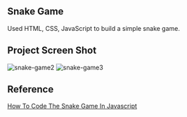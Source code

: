 ## Snake Game

Used HTML, CSS, JavaScript to build a simple snake game.

## Project Screen Shot
![snake-game2](https://user-images.githubusercontent.com/60259324/180371833-bf9ece09-006e-41a6-9579-53bdd9cb5558.png)
![snake-game3](https://user-images.githubusercontent.com/60259324/180371835-abc57343-7fb0-457c-9117-d6d2eb1690da.png)

## Reference
[How To Code The Snake Game In Javascript](https://www.youtube.com/watch?v=QTcIXok9wNY)
